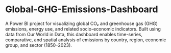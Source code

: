 # Global-GHG-Emissions-Dashboard
A Power BI project for visualizing global CO₂ and greenhouse gas (GHG) emissions, energy use, and related socio-economic indicators. Built using data from Our World in Data, this dashboard enables time-series, comparative, and spatial analysis of emissions by country, region, economic group, and sector (1850–2023).
